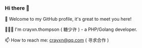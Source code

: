 ### Hi there 👋

🎉 Welcome to my GitHub profile, it's great to meet you here!

👨🏻‍💻 I'm crayxn.thompson ( 糖少许 ) - a PHP/Golang developer.

📫 How to reach me: crayxn@qq.com ( 寻求合作 )
